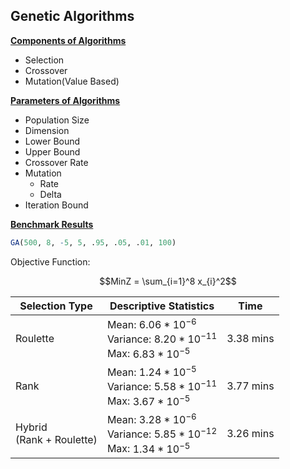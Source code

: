 <h2>Genetic Algorithms</h2>

<u>**Components of Algorithms**</u>

+ Selection
+ Crossover
+ Mutation(Value Based)

<u>**Parameters of Algorithms**</u>

+ Population Size
+ Dimension
+ Lower Bound
+ Upper Bound
+ Crossover Rate
+ Mutation
    + Rate
    + Delta
+ Iteration Bound

<u>**Benchmark Results**</u>

```r
GA(500, 8, -5, 5, .95, .05, .01, 100)
```

Objective Function:

$$MinZ = \sum_{i=1}^8 x_{i}^2$$

| Selection Type | Descriptive Statistics | Time |
| --- | --- | --- |
| Roulette | Mean: $6.06*10^{-6}$ <br> Variance: $8.20*10^{-11}$ <br> Max: $6.83*10^{-5}$ | $3.38$ mins
| Rank  | Mean: $1.24*10^{-5}$ <br> Variance: $5.58*10^{-11}$ <br> Max: $3.67*10^{-5}$ | $3.77$ mins
| Hybrid <br> (Rank + Roulette)  | Mean: $3.28*10^{-6}$ <br> Variance: $5.85*10^{-12}$ <br> Max: $1.34*10^{-5}$ | $3.26$ mins
